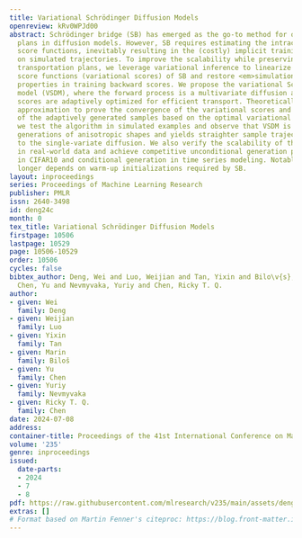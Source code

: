 ```yaml
---
title: Variational Schrödinger Diffusion Models
openreview: kRv0WPJd00
abstract: Schrödinger bridge (SB) has emerged as the go-to method for optimizing transportation
  plans in diffusion models. However, SB requires estimating the intractable forward
  score functions, inevitably resulting in the (costly) implicit training loss based
  on simulated trajectories. To improve the scalability while preserving efficient
  transportation plans, we leverage variational inference to linearize the forward
  score functions (variational scores) of SB and restore <em>simulation-free</em>
  properties in training backward scores. We propose the variational Schrödinger diffusion
  model (VSDM), where the forward process is a multivariate diffusion and the variational
  scores are adaptively optimized for efficient transport. Theoretically, we use stochastic
  approximation to prove the convergence of the variational scores and show the convergence
  of the adaptively generated samples based on the optimal variational scores. Empirically,
  we test the algorithm in simulated examples and observe that VSDM is efficient in
  generations of anisotropic shapes and yields straighter sample trajectories compared
  to the single-variate diffusion. We also verify the scalability of the algorithm
  in real-world data and achieve competitive unconditional generation performance
  in CIFAR10 and conditional generation in time series modeling. Notably, VSDM no
  longer depends on warm-up initializations required by SB.
layout: inproceedings
series: Proceedings of Machine Learning Research
publisher: PMLR
issn: 2640-3498
id: deng24c
month: 0
tex_title: Variational Schrödinger Diffusion Models
firstpage: 10506
lastpage: 10529
page: 10506-10529
order: 10506
cycles: false
bibtex_author: Deng, Wei and Luo, Weijian and Tan, Yixin and Bilo\v{s}, Marin and
  Chen, Yu and Nevmyvaka, Yuriy and Chen, Ricky T. Q.
author:
- given: Wei
  family: Deng
- given: Weijian
  family: Luo
- given: Yixin
  family: Tan
- given: Marin
  family: Biloš
- given: Yu
  family: Chen
- given: Yuriy
  family: Nevmyvaka
- given: Ricky T. Q.
  family: Chen
date: 2024-07-08
address:
container-title: Proceedings of the 41st International Conference on Machine Learning
volume: '235'
genre: inproceedings
issued:
  date-parts:
  - 2024
  - 7
  - 8
pdf: https://raw.githubusercontent.com/mlresearch/v235/main/assets/deng24c/deng24c.pdf
extras: []
# Format based on Martin Fenner's citeproc: https://blog.front-matter.io/posts/citeproc-yaml-for-bibliographies/
---
```

